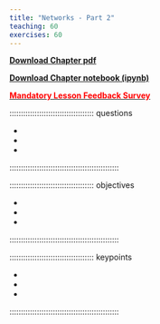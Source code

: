 ```yaml
---
title: "Networks - Part 2"
teaching: 60
exercises: 60
---
```

[**Download Chapter pdf**]()

[**Download Chapter notebook (ipynb)**]()

[<span style="color: rgb(255, 0, 0);">**Mandatory Lesson Feedback Survey**</span>](https://docs.google.com/forms/d/e/1FAIpQLSdr0capF7jloJhPH3Pki1B3LZoKOG16poOpuVJ7SL2LkwLHQA/viewform?pli=1)


::::::::::::::::::::::::::::::::::::: questions 

- 
-
-

::::::::::::::::::::::::::::::::::::::::::::::::

::::::::::::::::::::::::::::::::::::: objectives

-
-
-
::::::::::::::::::::::::::::::::::::::::::::::::









::::::::::::::::::::::::::::::::::::: keypoints 

-
-
-

::::::::::::::::::::::::::::::::::::::::::::::::



[r-markdown]: https://rmarkdown.rstudio.com/
